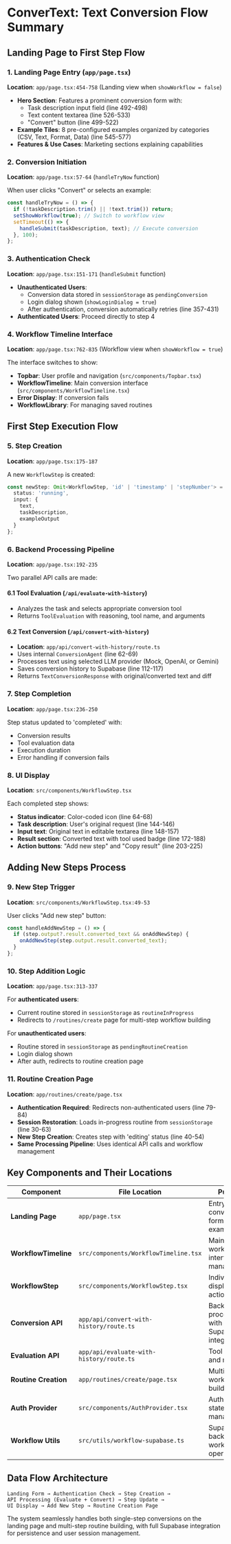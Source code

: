 # ConverText: Text Conversion Flow Summary

## Landing Page to First Step Flow

### 1. **Landing Page Entry** (`app/page.tsx`)
**Location**: `app/page.tsx:454-758` (Landing view when `showWorkflow = false`)

- **Hero Section**: Features a prominent conversion form with:
  - Task description input field (line 492-498)
  - Text content textarea (line 526-533)
  - "Convert" button (line 499-522)
- **Example Tiles**: 8 pre-configured examples organized by categories (CSV, Text, Format, Data) (line 545-577)
- **Features & Use Cases**: Marketing sections explaining capabilities

### 2. **Conversion Initiation**
**Location**: `app/page.tsx:57-64` (`handleTryNow` function)

When user clicks "Convert" or selects an example:
```typescript
const handleTryNow = () => {
  if (!taskDescription.trim() || !text.trim()) return;
  setShowWorkflow(true); // Switch to workflow view
  setTimeout(() => {
    handleSubmit(taskDescription, text); // Execute conversion
  }, 100);
};
```

### 3. **Authentication Check**
**Location**: `app/page.tsx:151-171` (`handleSubmit` function)

- **Unauthenticated Users**: 
  - Conversion data stored in `sessionStorage` as `pendingConversion`
  - Login dialog shown (`showLoginDialog = true`)
  - After authentication, conversion automatically retries (line 357-431)
- **Authenticated Users**: Proceed directly to step 4

### 4. **Workflow Timeline Interface**
**Location**: `app/page.tsx:762-835` (Workflow view when `showWorkflow = true`)

The interface switches to show:
- **Topbar**: User profile and navigation (`src/components/Topbar.tsx`)
- **WorkflowTimeline**: Main conversion interface (`src/components/WorkflowTimeline.tsx`)
- **Error Display**: If conversion fails
- **WorkflowLibrary**: For managing saved routines

## First Step Execution Flow

### 5. **Step Creation**
**Location**: `app/page.tsx:175-187`

A new `WorkflowStep` is created:
```typescript
const newStep: Omit<WorkflowStep, 'id' | 'timestamp' | 'stepNumber'> = {
  status: 'running',
  input: {
    text,
    taskDescription,
    exampleOutput
  }
};
```

### 6. **Backend Processing Pipeline**
**Location**: `app/page.tsx:192-235`

Two parallel API calls are made:

#### 6.1 **Tool Evaluation** (`/api/evaluate-with-history`)
- Analyzes the task and selects appropriate conversion tool
- Returns `ToolEvaluation` with reasoning, tool name, and arguments

#### 6.2 **Text Conversion** (`/api/convert-with-history`)
- **Location**: `app/api/convert-with-history/route.ts`
- Uses internal `ConversionAgent` (line 62-69)
- Processes text using selected LLM provider (Mock, OpenAI, or Gemini)
- Saves conversion history to Supabase (line 112-117)
- Returns `TextConversionResponse` with original/converted text and diff

### 7. **Step Completion**
**Location**: `app/page.tsx:236-250`

Step status updated to 'completed' with:
- Conversion results
- Tool evaluation data  
- Execution duration
- Error handling if conversion fails

### 8. **UI Display**
**Location**: `src/components/WorkflowStep.tsx`

Each completed step shows:
- **Status indicator**: Color-coded icon (line 64-68)
- **Task description**: User's original request (line 144-146)
- **Input text**: Original text in editable textarea (line 148-157)
- **Result section**: Converted text with tool used badge (line 172-188)
- **Action buttons**: "Add new step" and "Copy result" (line 203-225)

## Adding New Steps Process

### 9. **New Step Trigger**
**Location**: `src/components/WorkflowStep.tsx:49-53`

User clicks "Add new step" button:
```typescript
const handleAddNewStep = () => {
  if (step.output?.result.converted_text && onAddNewStep) {
    onAddNewStep(step.output.result.converted_text);
  }
};
```

### 10. **Step Addition Logic**
**Location**: `app/page.tsx:313-337`

For **authenticated users**:
- Current routine stored in `sessionStorage` as `routineInProgress`
- Redirects to `/routines/create` page for multi-step workflow building

For **unauthenticated users**:
- Routine stored in `sessionStorage` as `pendingRoutineCreation`
- Login dialog shown
- After auth, redirects to routine creation page

### 11. **Routine Creation Page**
**Location**: `app/routines/create/page.tsx`

- **Authentication Required**: Redirects non-authenticated users (line 79-84)
- **Session Restoration**: Loads in-progress routine from `sessionStorage` (line 30-63)
- **New Step Creation**: Creates step with 'editing' status (line 40-54)
- **Same Processing Pipeline**: Uses identical API calls and workflow management

## Key Components and Their Locations

| Component | File Location | Purpose |
|-----------|---------------|---------|
| **Landing Page** | `app/page.tsx` | Entry point, conversion form, examples |
| **WorkflowTimeline** | `src/components/WorkflowTimeline.tsx` | Main workflow interface, step management |
| **WorkflowStep** | `src/components/WorkflowStep.tsx` | Individual step display and actions |
| **Conversion API** | `app/api/convert-with-history/route.ts` | Backend processing with Supabase integration |
| **Evaluation API** | `app/api/evaluate-with-history/route.ts` | Tool selection and reasoning |
| **Routine Creation** | `app/routines/create/page.tsx` | Multi-step workflow builder |
| **Auth Provider** | `src/components/AuthProvider.tsx` | Authentication state management |
| **Workflow Utils** | `src/utils/workflow-supabase.ts` | Supabase-backed workflow operations |

## Data Flow Architecture

```
Landing Form → Authentication Check → Step Creation → 
API Processing (Evaluate + Convert) → Step Update → 
UI Display → Add New Step → Routine Creation Page
```

The system seamlessly handles both single-step conversions on the landing page and multi-step routine building, with full Supabase integration for persistence and user session management.